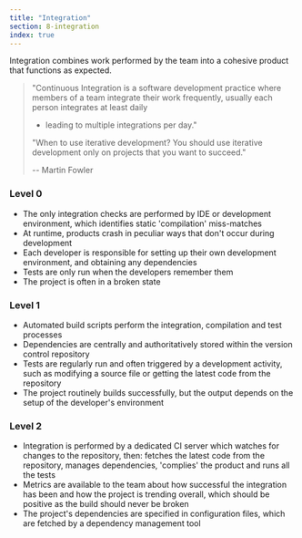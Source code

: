 ```yaml
---
title: "Integration"
section: 8-integration
index: true
---
```

Integration combines work performed by the team into a cohesive product that functions as expected.


>"Continuous Integration is a software development practice where members of a
>team integrate their work frequently, usually each person integrates at least daily
>- leading to multiple integrations per day."
>
>
>"When to use iterative development? You should use iterative development only
>on projects that you want to succeed."
>
>-- Martin Fowler


### Level 0
 - The only integration checks are performed by IDE or development environment, which identifies static 'compilation' miss-matches
 - At runtime, products crash in peculiar ways that don't occur during development
 - Each developer is responsible for setting up their own development environment, and obtaining any dependencies
 - Tests are only run when the developers remember them
 - The project is often in a broken state

### Level 1
 - Automated build scripts perform the integration, compilation and test processes
 - Dependencies are centrally and authoritatively stored within the version control repository
 - Tests are regularly run and often triggered by a development activity, such as modifying a source file or getting the latest code from the repository
 - The project routinely builds successfully, but the output depends on the setup of the developer's environment

### Level 2
 - Integration is performed by a dedicated CI server which watches for changes to the repository, then: fetches the latest code from the repository, manages dependencies, 'complies' the product and runs all the tests
 - Metrics are available to the team about how successful the integration has been and how the project is trending overall, which should be positive as the build should never be broken
 - The project's dependencies are specified in configuration files, which are fetched by a dependency management tool
